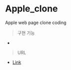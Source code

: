 # Apple_clone

Apple web page clone coding

>구현 기능 
+ 

>URL

- [Link](https://wonjunyou.github.io/apple_clone/)
